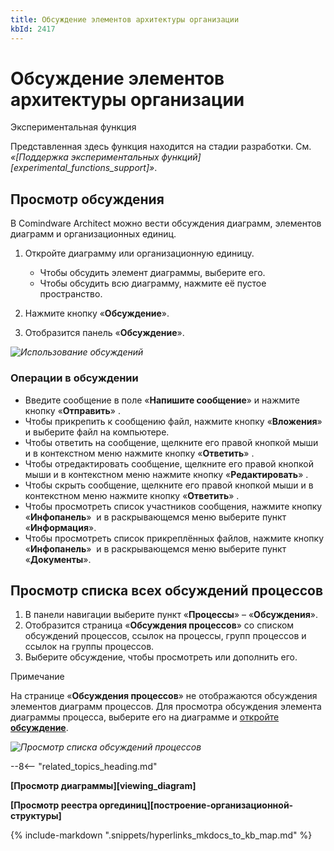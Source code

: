 ```yaml
---
title: Обсуждение элементов архитектуры организации
kbId: 2417
---
```


# Обсуждение элементов архитектуры организации

Экспериментальная функция

Представленная здесь функция находится на стадии разработки. См. *«[Поддержка экспериментальных функций][experimental_functions_support]»*.

## Просмотр обсуждения

В Comindware Architect можно вести обсуждения диаграмм, элементов диаграмм и организационных единиц.

1. Откройте диаграмму или организационную единицу.

    - Чтобы обсудить элемент диаграммы, выберите его.
    - Чтобы обсудить всю диаграмму, нажмите её пустое пространство.
2. Нажмите кнопку «**Обсуждение**».
3. Отобразится панель «**Обсуждение**».

_![Использование обсуждений](https://kb.comindware.ru/assets/using_conversations.gif)_

### Операции в обсуждении

- Введите сообщение в поле «**Напишите сообщение**» и нажмите кнопку «**Отправить**» *‌*.
- Чтобы прикрепить к сообщению файл, нажмите кнопку «**Вложения**» *‌* и выберите файл на компьютере.
- Чтобы ответить на сообщение, щелкните его правой кнопкой мыши и в контекстном меню нажмите кнопку «**Ответить**» *‌*.
- Чтобы отредактировать сообщение, щелкните его правой кнопкой мыши и в контекстном меню нажмите кнопку «**Редактировать**» *‌*.
- Чтобы скрыть сообщение, щелкните его правой кнопкой мыши и в контекстном меню нажмите кнопку «**Ответить**» *‌*.
- Чтобы просмотреть список участников сообщения, нажмите кнопку «**Инфопанель**» *‌* и в раскрывающемся меню выберите пункт «**Информация**».
- Чтобы просмотреть список прикреплённых файлов, нажмите кнопку «**Инфопанель**» *‌* и в раскрывающемся меню выберите пункт «**Документы**».

## Просмотр списка всех обсуждений процессов

1. В панели навигации выберите пункт «**Процессы**» – «**Обсуждения**».
2. Отобразится страница «**Обсуждения процессов**» со списком обсуждений процессов, ссылок на процессы, групп процессов и ссылок на группы процессов.
3. Выберите обсуждение, чтобы просмотреть или дополнить его.

Примечание

На странице «**Обсуждения процессов**» не отображаются обсуждения элементов диаграмм процессов. Для просмотра обсуждения элемента диаграммы процесса, выберите его на диаграмме и [откройте **обсуждение**](#mcetoc_1h810n2ub0).

_![Просмотр списка обсуждений процессов](https://kb.comindware.ru/assets/viewing_process_conversations_list.png)_

--8<-- "related_topics_heading.md"

**[Просмотр диаграммы][viewing_diagram]**

**[Просмотр реестра оргединиц][построение-организационной-структуры]**

{% include-markdown ".snippets/hyperlinks_mkdocs_to_kb_map.md" %}
